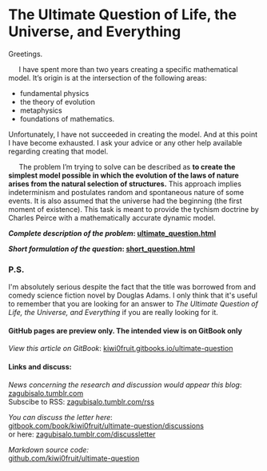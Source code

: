 # The Ultimate Question of Life, the Universe, and Everything

Greetings.

   I have spent more than two years creating a specific mathematical model. It’s origin is at the intersection of the following areas:

*   fundamental physics
*   the theory of evolution
*   metaphysics
*   foundations of mathematics.

Unfortunately, I have not succeeded in creating the model. And at this point I have become exhausted. I ask your advice or any other help available regarding creating that model.

   The problem I’m trying to solve can be described as **to create the simplest model possible in which the evolution of the laws of nature arises from the natural selection of structures.** This approach implies indeterminism and postulates random and spontaneous nature of some events. It is also assumed that the universe had the beginning (the first moment of existence). This task is meant to provide the tychism doctrine by Charles Peirce with a mathematically accurate dynamic model.

**_Complete description of the problem_: [ultimate_question.html](ultimate_question.md)**

**_Short formulation of the question_: [short_question.html](short_question.md)**

### P.S.

I'm absolutely serious despite the fact that the title was borrowed from and comedy science fiction novel by Douglas Adams. I only think that it's useful to remember that you are looking for an answer to _The Ultimate Question of Life, the Universe, and Everything_ if you are really looking for it.

#### GitHub pages are preview only. The intended view is on GitBook only
*View this article on GitBook*: [kiwi0fruit.gitbooks.io/ultimate-question](https://www.gitbook.com/book/kiwi0fruit/ultimate-question/details)

#### Links and discuss:

_News concerning the research and discussion would appear this blog_: [zagubisalo.tumblr.com](http://zagubisalo.tumblr.com)  
Subscibe to RSS: [zagubisalo.tumblr.com/rss](http://zagubisalo.tumblr.com/rss)

_You can discuss the letter here_:  
[gitbook.com/book/kiwi0fruit/ultimate-question/discussions](https://www.gitbook.com/book/kiwi0fruit/ultimate-question/discussions)  
or here: [zagubisalo.tumblr.com/discussletter](http://zagubisalo.tumblr.com/discussletter)

*Markdown source code:*  
[github.com/kiwi0fruit/ultimate-question](https://github.com/kiwi0fruit/ultimate-question)  
